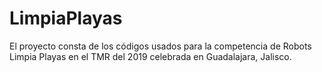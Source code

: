 # LimpiaPlayas
El proyecto consta de los códigos usados para la competencia de Robots Limpia Playas en el TMR del 2019 celebrada en Guadalajara, Jalisco.

